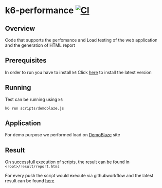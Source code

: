 # k6-performance [![CI](https://github.com/thananauto/k6-performance/actions/workflows/main.yml/badge.svg)](https://github.com/thananauto/k6-performance/actions/workflows/main.yml)

## Overview
Code that supports the perfomance and Load testing of the web application and the generation of HTML report

## Prerequisites

In order to run you have to install `k6` Click [here](https://k6.io/docs/get-started/installation/) to install the latest version

 ## Running
 Test can be running using `k6`

 ```k6 run scripts/demoblaze.js```


 ## Application 
 For demo purpose we performed load on [DemoBlaze](http://blazedemo.com') site

 ## Result
 On successfull execution of scripts, the result can be found in `<root>/result/report.html`

 For every push the script would execute via githubworkflow and the latest result can be found [here](https://thananauto.github.io/k6-performance/result/report.html)
